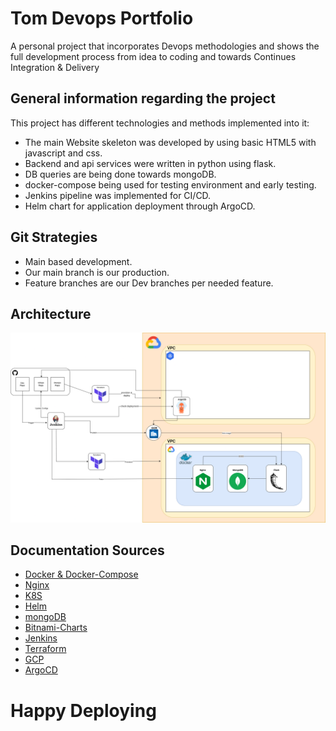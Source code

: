 # Tom Devops Portfolio

A personal project that incorporates Devops methodologies and shows the full development process
from idea to coding and towards Continues Integration & Delivery


## General information regarding the project
This project has different technologies and methods implemented into it:
  * The main Website skeleton was developed by using basic HTML5 with javascript and css.
  * Backend and api services were written in python using flask.
  * DB queries are being done towards mongoDB.
  * docker-compose being used for testing environment and early testing.
  * Jenkins pipeline was implemented for CI/CD.
  * Helm chart for application deployment through ArgoCD.

## Git Strategies
  * Main based development.
  * Our main branch is our production.
  * Feature branches are our Dev branches per needed feature.

## Architecture
  ![plot](./Architecture.png)

## Documentation Sources
* [Docker & Docker-Compose](https://www.docs.docker.com/)
* [Nginx](https://nginx.org/en/docs/)
* [K8S](https://kubernetes.io/docs/home/)
* [Helm](https://helm.sh/docs/)
* [mongoDB](https://www.mongodb.com/docs/)
* [Bitnami-Charts](https://github.com/bitnami/charts)
* [Jenkins](https://www.jenkins.io/doc/book/)
* [Terraform](https://www.terraform.io/docs)
* [GCP](https://cloud.google.com/docs)
* [ArgoCD](https://argo-cd.readthedocs.io/en/stable/)

# Happy Deploying